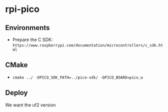 # rpi-pico

## Environments

- Prepare the C SDK: `https://www.raspberrypi.com/documentation/microcontrollers/c_sdk.html`

## CMake

- `cmake ../ -DPICO_SDK_PATH=../pico-sdk/ -DPICO_BOARD=pico_w`

## Deploy

We want the uf2 version
